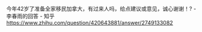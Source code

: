 今年42岁了准备全家移民加拿大，有过来人吗，给点建议或意见，诚心谢谢！? - 李春雨的回答 - 知乎
https://www.zhihu.com/question/420643881/answer/2749133082
